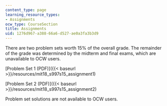 ```yaml
---
content_type: page
learning_resource_types:
- Assignments
ocw_type: CourseSection
title: Assignments
uid: 1276d967-a388-66a6-d527-ae0a3fa3b3d9
---
```


There are two problem sets worth 15% of the overall grade. The remainder of the grade was determined by the midterm and final exams, which are unavailable to OCW users.

[Problem Set 1 (PDF)]({{< baseurl >}}/resources/mit18_s997s15_assignment1)

[Problem Set 2 (PDF)]({{< baseurl >}}/resources/mit18_s997s15_assignment2)

Problem set solutions are not available to OCW users.
